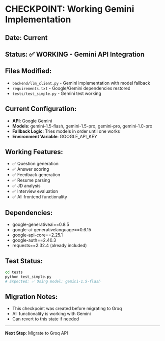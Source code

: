 # CHECKPOINT: Working Gemini Implementation

## Date: Current
## Status: ✅ WORKING - Gemini API Integration

## Files Modified:
- `backend/llm_client.py` - Gemini implementation with model fallback
- `requirements.txt` - Google/Gemini dependencies restored
- `tests/test_simple.py` - Gemini test working

## Current Configuration:
- **API**: Google Gemini
- **Models**: gemini-1.5-flash, gemini-1.5-pro, gemini-pro, gemini-1.0-pro
- **Fallback Logic**: Tries models in order until one works
- **Environment Variable**: GOOGLE_API_KEY

## Working Features:
- ✅ Question generation
- ✅ Answer scoring
- ✅ Feedback generation
- ✅ Resume parsing
- ✅ JD analysis
- ✅ Interview evaluation
- ✅ All frontend functionality

## Dependencies:
- google-generativeai==0.8.5
- google-ai-generativelanguage==0.6.15
- google-api-core==2.25.1
- google-auth==2.40.3
- requests==2.32.4 (already included)

## Test Status:
```bash
cd tests
python test_simple.py
# Expected: ✅ Using model: gemini-1.5-flash
```

## Migration Notes:
- This checkpoint was created before migrating to Groq
- All functionality is working with Gemini
- Can revert to this state if needed

---
**Next Step**: Migrate to Groq API 